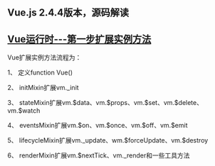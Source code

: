 <h2>Vue.js 2.4.4版本，源码解读</h2>

<a href="https://github.com/terribleness/vue-read/issues/2" target="_blank"><h2>Vue运行时---第一步扩展实例方法</h2></a>
<p>Vue扩展实例方法流程为：</p>
<p>1、	定义function Vue()</p>
<p>2、	initMixin扩展vm._init</p>
<p>3、	stateMixin扩展vm.$data、vm.$props、vm.$set、vm.$delete、vm.$watch</p>
<p>4、	eventsMixin扩展vm.$on、vm.$once、vm.$off、vm.$emit</p>
<p>5、	lifecycleMixin扩展vm._update、wm.$forceUpdate、vm.$destroy</p>
<p>6、	renderMixin扩展vm.$nextTick、vm._render和一些工具方法</p>
